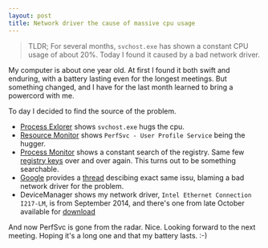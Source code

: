 ```yaml
---
layout: post
title: Network driver the cause of massive cpu usage
---
```


> TLDR; For several months, `svchost.exe` has shown a constant CPU usage of about 20%. Today I found it caused by a bad network driver. 

My computer is about one year old. At first I found it both swift and enduring, with a battery lasting even for the longest meetings. But something changed, and I have for the last month learned to bring a powercord with me.

To day I decided to find the source of the problem. 

 * [Process Exlorer](http://technet.microsoft.com/en-us/sysinternals/bb896653.aspx) shows `svchost.exe` hugs the cpu.
 * [Resource Monitor](http://blogs.technet.com/b/askperf/archive/2012/02/01/using-resource-monitor-to-troubleshoot-windows-performance-issues-part-1.aspx) shows `PerfSvc - User Profile Service` being the hugger.
 * [Process Monitor](http://technet.microsoft.com/en-us/sysinternals/bb896645) shows a constant search of the registry. Same few [registry keys](# "HKLM\System\CurrentControlSet\Control\Nls\CustomLocale\virtualization") over and over again. This turns out to be something searchable.
 * [Google](https://www.google.com/webhp?sourceid=chrome-instant&ion=1&espv=2&ie=UTF-8#q=hklm%5Csystem%5Ccurrentcontrolset%5Ccontrol%5Cnls%5Ccustomlocale%5Cvirtualization) provides a [thread](http://answers.microsoft.com/en-us/windows/forum/windows8_1-performance/profsvc-consumes-100-of-a-thread-in-win-81/42f1daad-79c6-42a1-97d9-609bad32bfa9) descibing exact same issu, blaming a bad network driver for the problem.
 * DeviceManager shows my network driver, `Intel Ethernet Connection I217-LM`, is from September 2014, and there's one from late October available for [download](https://downloadcenter.intel.com/SearchResult.aspx?lang=eng&ProdId=3680)
 
And now PerfSvc is gone from the radar. Nice. Looking forward to the next meeting. Hoping it's a long one and that my battery lasts. :-)
